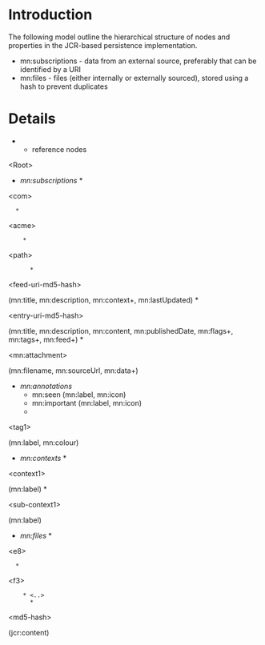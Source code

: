# Introduction #

The following model outline the hierarchical structure of nodes and properties in the JCR-based persistence implementation.

  * mn:subscriptions - data from an external source, preferably that can be identified by a URI
  * mn:files - files (either internally or externally sourced), stored using a hash to prevent duplicates

# Details #

+ - reference nodes



&lt;Root&gt;


  * _mn:subscriptions_
    * 

&lt;com&gt;


      * 

&lt;acme&gt;


        * 

&lt;path&gt;


          * 

&lt;feed-uri-md5-hash&gt;

 (mn:title, mn:description, mn:context+, mn:lastUpdated)
          * 

&lt;entry-uri-md5-hash&gt;

 (mn:title, mn:description, mn:content, mn:publishedDate, mn:flags+, mn:tags+, mn:feed+)
            * 

&lt;mn:attachment&gt;

 (mn:filename, mn:sourceUrl, mn:data+)

  * _mn:annotations_
    * mn:seen (mn:label, mn:icon)
    * mn:important (mn:label, mn:icon)
    * 

&lt;tag1&gt;

 (mn:label, mn:colour)

  * _mn:contexts_
    * 

&lt;context1&gt;

 (mn:label)
      * 

&lt;sub-context1&gt;

 (mn:label)

  * _mn:files_
    * 

&lt;e8&gt;


      * 

&lt;f3&gt;


        * <..>
          * 

&lt;md5-hash&gt;

 (jcr:content)